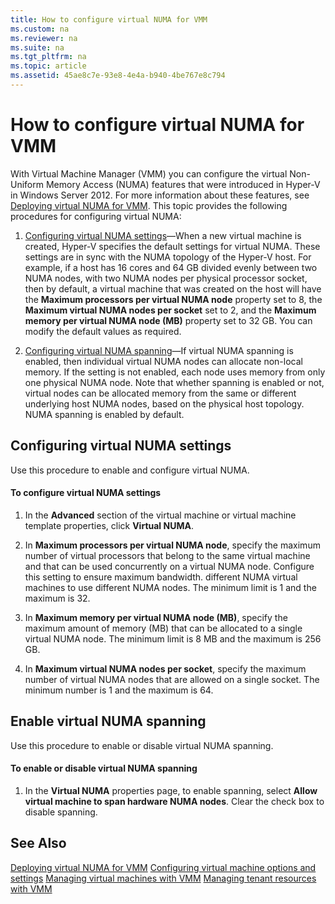 ```yaml
---
title: How to configure virtual NUMA for VMM
ms.custom: na
ms.reviewer: na
ms.suite: na
ms.tgt_pltfrm: na
ms.topic: article
ms.assetid: 45ae8c7e-93e8-4e4a-b940-4be767e8c794
---
```

# How to configure virtual NUMA for VMM
With Virtual Machine Manager \(VMM\) you can configure the virtual Non\-Uniform Memory Access \(NUMA\) features that were introduced in Hyper\-V in Windows Server 2012. For more information about these features, see [Deploying virtual NUMA for VMM](Deploying-virtual-NUMA-for-VMM.md). This topic provides the following procedures for configuring virtual NUMA:

1.  [Configuring virtual NUMA settings](#BKMK_VNUMA)—When a new virtual machine is created, Hyper\-V specifies the default settings for virtual NUMA. These settings are in sync with the NUMA topology of the Hyper\-V host. For example, if a host has 16 cores and 64 GB divided evenly between two NUMA nodes, with two NUMA nodes per physical processor socket, then by default, a virtual machine that was created on the host will have the **Maximum processors per virtual NUMA node** property set to 8, the **Maximum virtual NUMA nodes per socket** set to 2, and the **Maximum memory per virtual NUMA node \(MB\)** property set to 32 GB. You can modify the default values as required.

2.  [Configuring virtual NUMA spanning](#BKMK_NUMASPAN)—If virtual NUMA spanning is enabled, then individual virtual NUMA nodes can allocate non\-local memory. If the setting is not enabled, each node uses memory from only one physical NUMA node. Note that whether spanning is enabled or not, virtual nodes can be allocated memory from the same or different underlying host NUMA nodes, based on the physical host topology. NUMA spanning is enabled by default.

## <a name="BKMK_VNUMA"></a>Configuring virtual NUMA settings
Use this procedure to enable and configure virtual NUMA.

#### To configure virtual NUMA settings

1.  In the **Advanced** section of the virtual machine or virtual machine template properties, click **Virtual NUMA**.

2.  In **Maximum processors per virtual NUMA node**, specify the maximum number of virtual processors that belong to the same virtual machine and that can be used concurrently on a virtual NUMA node. Configure this setting to ensure maximum bandwidth. different NUMA virtual machines to use different NUMA nodes. The minimum limit is 1 and the maximum is 32.

3.  In **Maximum memory per virtual NUMA node \(MB\)**, specify the maximum amount of memory \(MB\) that can be allocated to a single virtual NUMA node. The minimum limit is 8 MB and the maximum is 256 GB.

4.  In **Maximum virtual NUMA nodes per socket**, specify the maximum number of virtual NUMA nodes that are allowed on a single socket. The minimum number is 1 and the maximum is 64.

## <a name="BKMK_NUMASPAN"></a>Enable virtual NUMA spanning
Use this procedure to enable or disable virtual NUMA spanning.

#### To enable or disable virtual NUMA spanning

1.  In the **Virtual NUMA** properties page, to enable spanning, select **Allow virtual machine to span hardware NUMA nodes**. Clear the check box to disable spanning.

## See Also
[Deploying virtual NUMA for VMM](Deploying-virtual-NUMA-for-VMM.md)
[Configuring virtual machine options and settings](Configuring-virtual-machine-options-and-settings.md)
[Managing virtual machines with VMM](Managing-virtual-machines-with-VMM.md)
[Managing tenant resources with VMM](Managing-tenant-resources-with-VMM.md)


